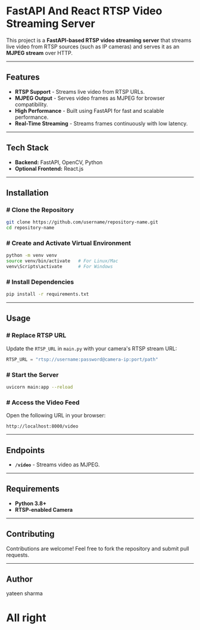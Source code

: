 # FastAPI And React RTSP Video Streaming Server

This project is a **FastAPI-based RTSP video streaming server** that streams live video from RTSP sources (such as IP cameras) and serves it as an **MJPEG stream** over HTTP.

---

## Features
- **RTSP Support** - Streams live video from RTSP URLs.
- **MJPEG Output** - Serves video frames as MJPEG for browser compatibility.
- **High Performance** - Built using FastAPI for fast and scalable performance.
- **Real-Time Streaming** - Streams frames continuously with low latency.

---

## Tech Stack
- **Backend:** FastAPI, OpenCV, Python
- **Optional Frontend:** React.js 

---

## Installation

### # Clone the Repository
```bash
git clone https://github.com/username/repository-name.git
cd repository-name
```

### # Create and Activate Virtual Environment
```bash
python -m venv venv
source venv/bin/activate   # For Linux/Mac
venv\Scripts\activate      # For Windows
```

### # Install Dependencies
```bash
pip install -r requirements.txt
```

---

## Usage

### # Replace RTSP URL
Update the `RTSP_URL` in `main.py` with your camera's RTSP stream URL:
```python
RTSP_URL = "rtsp://username:password@camera-ip:port/path"
```

### # Start the Server
```bash
uvicorn main:app --reload
```

### # Access the Video Feed
Open the following URL in your browser:
```
http://localhost:8000/video
```

---

## Endpoints
- **`/video`** - Streams video as MJPEG.

---

## Requirements
- **Python 3.8+**
- **RTSP-enabled Camera**

---

## Contributing
Contributions are welcome! Feel free to fork the repository and submit pull requests.

---

## Author
yateen sharma
# All right

